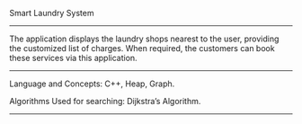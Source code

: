 Smart Laundry System
*******************************************************

The application displays the laundry shops nearest to the user, providing the customized list of charges. 
When required, the customers  can book these services via this application.

********************************************************
Language and Concepts: C++, Heap, Graph.  

Algorithms Used for searching: Dijkstra’s Algorithm.

********************************************************
